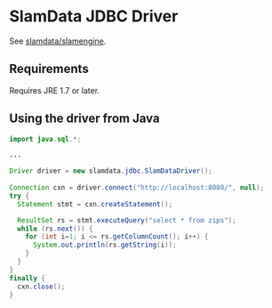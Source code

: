 # SlamData JDBC Driver

See [slamdata/slamengine](/slamdata/slamengine).


## Requirements

Requires JRE 1.7 or later.


## Using the driver from Java

```java
import java.sql.*;

...

Driver driver = new slamdata.jdbc.SlamDataDriver();
      
Connection cxn = driver.connect("http://localhost:8080/", null);
try {
  Statement stmt = cxn.createStatement();

  ResultSet rs = stmt.executeQuery("select * from zips");
  while (rs.next()) {
    for (int i=1; i <= rs.getColumnCount(); i++) {
      System.out.println(rs.getString(i));
    }
  }
}
finally {
  cxn.close();
}
```